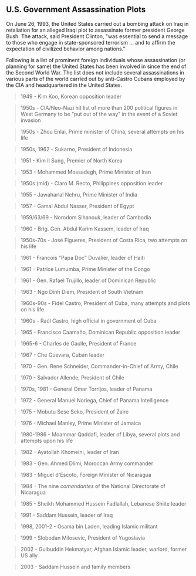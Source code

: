 ## U.S. Government Assassination Plots

On June 26, 1993, the United States carried out a bombing attack on Iraq in retaliation for an alleged Iraqi plot to assassinate former president George Bush. The attack, said President Clinton, "was essential to send a message to those who engage in state-sponsored terrorism ... and to affirm the expectation of civilized behavior among nations."

Following is a list of prominent foreign individuals whose assassination (or planning for same) the United States has been involved in since the end of the Second World War. The list does not include several assassinations in various parts of the world carried out by anti-Castro Cubans employed by the CIA and headquartered in the United States.

> 1949 - Kim Koo, Korean opposition leader

> 1950s - CIA/Neo-Nazi hit list of more than 200 political figures in West Germany to be "put out of the way" in the event of a Soviet invasion

> 1950s - Zhou Enlai, Prime minister of China, several attempts on his life

> 1950s, 1962 - Sukarno, President of Indonesia

> 1951 - Kim Il Sung, Premier of North Korea

> 1953 - Mohammed Mossadegh, Prime Minister of Iran

> 1950s (mid) - Claro M. Recto, Philippines opposition leader

> 1955 - Jawaharlal Nehru, Prime Minister of India

> 1957 - Gamal Abdul Nasser, President of Egypt

> 1959/63/69 - Norodom Sihanouk, leader of Cambodia

> 1960 - Brig. Gen. Abdul Karim Kassem, leader of Iraq

> 1950s-70s - José Figueres, President of Costa Rica, two attempts on his life

> 1961 - Francois "Papa Doc" Duvalier, leader of Haiti

> 1961 - Patrice Lumumba, Prime Minister of the Congo

> 1961 - Gen. Rafael Trujillo, leader of Dominican Republic

> 1963 - Ngo Dinh Diem, President of South Vietnam

> 1960s-90s - Fidel Castro, President of Cuba, many attempts and plots on his life

> 1960s - Raúl Castro, high official in government of Cuba

> 1965 - Francisco Caamaño, Dominican Republic opposition leader

> 1965-6 - Charles de Gaulle, President of France

> 1967 - Che Guevara, Cuban leader

> 1970 - Gen. Rene Schneider, Commander-in-Chief of Army, Chile

> 1970 - Salvador Allende, President of Chile

> 1970s, 1981 - General Omar Torrijos, leader of Panama

> 1972 - General Manuel Noriega, Chief of Panama Intelligence

> 1975 - Mobutu Sese Seko, President of Zaire

> 1976 - Michael Manley, Prime Minister of Jamaica

> 1980-1986 - Moammar Qaddafi, leader of Libya, several plots and attempts upon his life

> 1982 - Ayatollah Khomeini, leader of Iran

> 1983 - Gen. Ahmed Dlimi, Moroccan Army commander

> 1983 - Miguel d'Escoto, Foreign Minister of Nicaragua

> 1984 - The nine *comandantes* of the National Directorate of Nicaragua

> 1985 - Sheikh Mohammed Hussein Fadlallah, Lebanese Shiite leader

> 1991 - Saddam Hussein, leader of Iraq

> 1998, 2001-2 - Osama bin Laden, leading Islamic militant

> 1999 - Slobodan Milosevic, President of Yugoslavia

> 2002 - Gulbuddin Hekmatyar, Afghan Islamic leader, warlord, former US ally

> 2003 - Saddam Hussein and family members